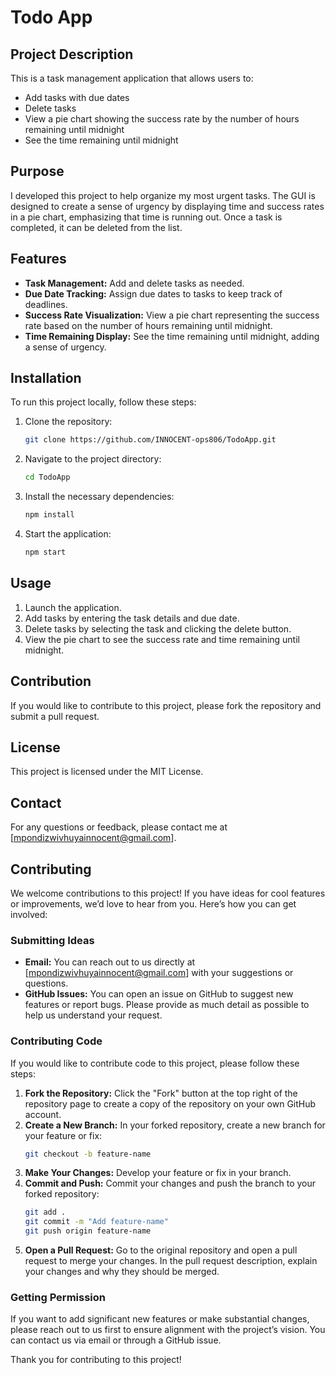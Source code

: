 # Todo App

## Project Description
This is a task management application that allows users to:
- Add tasks with due dates
- Delete tasks
- View a pie chart showing the success rate by the number of hours remaining until midnight
- See the time remaining until midnight

## Purpose
I developed this project to help organize my most urgent tasks. The GUI is designed to create a sense of urgency by displaying time and success rates in a pie chart, emphasizing that time is running out. Once a task is completed, it can be deleted from the list.

## Features
- **Task Management:** Add and delete tasks as needed.
- **Due Date Tracking:** Assign due dates to tasks to keep track of deadlines.
- **Success Rate Visualization:** View a pie chart representing the success rate based on the number of hours remaining until midnight.
- **Time Remaining Display:** See the time remaining until midnight, adding a sense of urgency.

## Installation
To run this project locally, follow these steps:

1. Clone the repository:
    ```bash
    git clone https://github.com/INNOCENT-ops806/TodoApp.git
    ```

2. Navigate to the project directory:
    ```bash
    cd TodoApp
    ```

3. Install the necessary dependencies:
    ```bash
    npm install
    ```

4. Start the application:
    ```bash
    npm start
    ```

## Usage
1. Launch the application.
2. Add tasks by entering the task details and due date.
3. Delete tasks by selecting the task and clicking the delete button.
4. View the pie chart to see the success rate and time remaining until midnight.

## Contribution
If you would like to contribute to this project, please fork the repository and submit a pull request.

## License
This project is licensed under the MIT License.

## Contact
For any questions or feedback, please contact me at [mpondizwivhuyainnocent@gmail.com].

## Contributing

We welcome contributions to this project! If you have ideas for cool features or improvements, we’d love to hear from you. Here’s how you can get involved:

### Submitting Ideas

- **Email:** You can reach out to us directly at [mpondizwivhuyainnocent@gmail.com] with your suggestions or questions.
- **GitHub Issues:** You can open an issue on GitHub to suggest new features or report bugs. Please provide as much detail as possible to help us understand your request.

### Contributing Code

If you would like to contribute code to this project, please follow these steps:

1. **Fork the Repository:** Click the "Fork" button at the top right of the repository page to create a copy of the repository on your own GitHub account.
2. **Create a New Branch:** In your forked repository, create a new branch for your feature or fix:
    ```bash
    git checkout -b feature-name
    ```
3. **Make Your Changes:** Develop your feature or fix in your branch.
4. **Commit and Push:** Commit your changes and push the branch to your forked repository:
    ```bash
    git add .
    git commit -m "Add feature-name"
    git push origin feature-name
    ```
5. **Open a Pull Request:** Go to the original repository and open a pull request to merge your changes. In the pull request description, explain your changes and why they should be merged.

### Getting Permission

If you want to add significant new features or make substantial changes, please reach out to us first to ensure alignment with the project’s vision. You can contact us via email or through a GitHub issue.

Thank you for contributing to this project!
